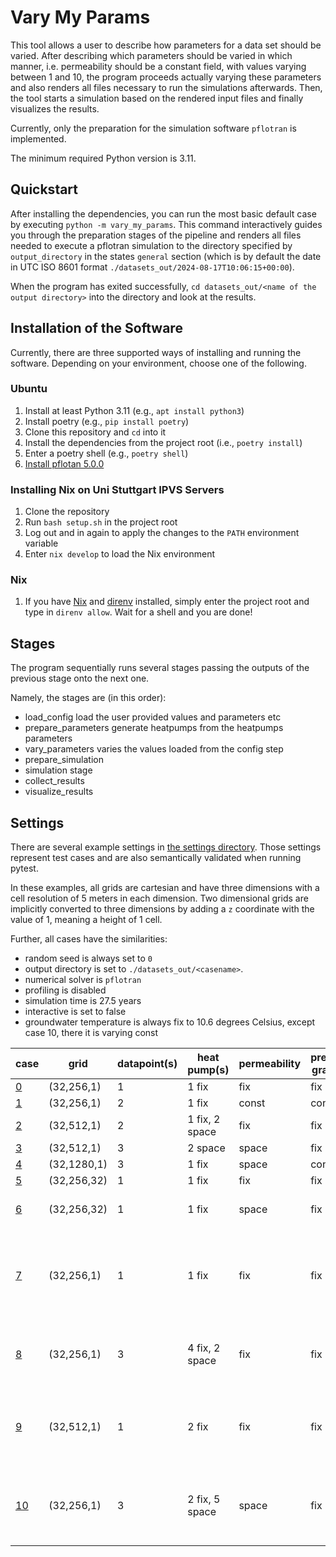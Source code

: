 # Vary My Params
<!-- TODO add references to YAML, HDF5, JSON -->
This tool allows a user to describe how parameters for a data set should be varied.
After describing which parameters should be varied in which manner, i.e. permeability should be a constant field, with values varying between 1 and 10, the program proceeds actually varying these parameters and also renders all files necessary to run the simulations afterwards.
Then, the tool starts a simulation based on the rendered input files and finally visualizes the results.

Currently, only the preparation for the simulation software `pflotran` is implemented.

The minimum required Python version is 3.11.

## Quickstart

After installing the dependencies, you can run the most basic default case by executing `python -m vary_my_params`.
This command interactively guides you through the preparation stages of the pipeline and renders all files needed to execute a pflotran simulation to the directory specified by `output_directory` in the states `general` section (which is by default the date in UTC ISO 8601 format `./datasets_out/2024-08-17T10:06:15+00:00`).

When the program has exited successfully, `cd datasets_out/<name of the output directory>` into the directory and look at the results.

## Installation of the Software

Currently, there are three supported ways of installing and running the software.
Depending on your environment, choose one of the following.

### Ubuntu

1. Install at least Python 3.11 (e.g., `apt install python3`)
1. Install poetry (e.g., `pip install poetry`)
1. Clone this repository and `cd` into it
1. Install the dependencies from the project root (i.e., `poetry install`)
1. Enter a poetry shell (e.g., `poetry shell`)
1. [Install pflotan 5.0.0](https://www.pflotran.org/documentation/user_guide/how_to/installation/installation.html)

### Installing Nix on Uni Stuttgart IPVS Servers

1. Clone the repository
1. Run `bash setup.sh` in the project root
1. Log out and in again to apply the changes to the `PATH` environment variable
1. Enter `nix develop` to load the Nix environment

### Nix

1. If you have [Nix](https://nixos.org) and [direnv](https://direnv.net/) installed, simply enter the project root and type in `direnv allow`. Wait for a shell and you are done!

## Stages

The program sequentially runs several stages passing the outputs of the previous stage onto the next one.

<!-- TODO fix this -->

Namely, the stages are (in this order):
- load_config
    load the user provided values and parameters etc
- prepare_parameters
    generate heatpumps from the heatpumps parameters
- vary_parameters
    varies the values loaded from the config step
- prepare_simulation
- simulation stage
- collect_results
- visualize_results

## Settings

There are several example settings in [the settings directory](./settings).
Those settings represent test cases and are also semantically validated when running pytest.

In these examples, all grids are cartesian and have three dimensions with a cell resolution of 5 meters in each dimension.
Two dimensional grids are implicitly converted to three dimensions by adding a `z` coordinate with the value of 1, meaning a height of 1 cell.

Further, all cases have the similarities:
- random seed is always set to `0`
- output directory is set to `./datasets_out/<casename>`.
- numerical solver is `pflotran`
- profiling is disabled
- simulation time is 27.5 years
- interactive is set to false
- groundwater temperature is always fix to 10.6 degrees Celsius, except case 10, there it is varying const

| case                                           | grid        | datapoint(s) | heat pump(s)   | permeability | pressure gradient | additional specialties                                           |
|------------------------------------------------|-------------|--------------|----------------|--------------|-------------------|------------------------------------------------------------------|
| [0](./settings/case0_default.yaml)             | (32,256,1)  | 1            | 1 fix          | fix          | fix               |                                                                  |
| [1](./settings/case1_vary-pressure-const.yaml) | (32,256,1)  | 2            | 1 fix          | const        | const             |                                                                  |
| [2](./settings/case2_vary-hp-positions.yaml)   | (32,512,1)  | 2            | 1 fix, 2 space | fix          | fix               |                                                                  |
| [3](./settings/case3_allin1.yaml)              | (32,512,1)  | 3            | 2 space        | space        | fix               |                                                                  |
| [4](./settings/case4_extend-plumes.yaml)       | (32,1280,1) | 3            | 1 fix          | space        | const             |                                                                  |
| [5](./settings/case5_3d.yaml)                  | (32,256,32) | 1            | 1 fix          | fix          | fix               |                                                                  |
| [6](./settings/case6_vertical_aniso.yaml)      | (32,256,32) | 1            | 1 fix          | space        | fix               | vertical anisotropy ratio of 10                                  |
| [7](./settings/case7_read-from-files.yaml)     | (32,256,1)  | 1            | 1 fix          | fix          | fix               | heat pump, permeability and pressure gradient are read from file |
| [8](./settings/case8_heatpumps-in-detail.yaml) | (32,256,1)  | 3            | 4 fix, 2 space | fix          | fix               | operational heatpump parameters specified in more detail         |
| [9](./settings/case9_seasonal-changes.yaml)    | (32,512,1)  | 1            | 2 fix          | fix          | fix               | time based changes in heat pump injection temperature and rate   |
| [10](./settings/case10_all-features.yaml)      | (32,256,1)  | 3            | 2 fix, 5 space | space        | fix               | case shows all supported features of the software                |
